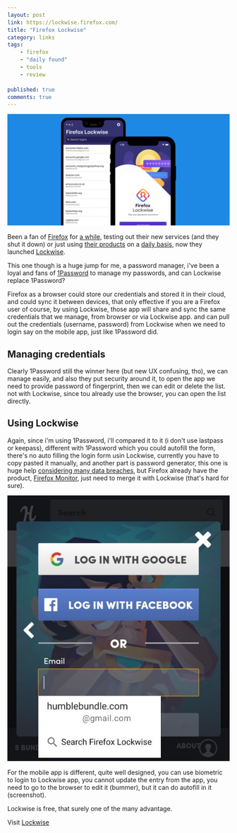 ```yaml
---
layout: post
link: https://lockwise.firefox.com/
title: "Firefox Lockwise"
category: links
tags: 
    - firefox
    - "daily found"
    - tools
    - review

published: true
comments: true
---
```


![Firefox lockwise](/images/posts/image-lockwise.jpg)

Been a fan of [Firefox](/2017/11/firefox-quantum) for [a while](/2016/05/firefox-testpilot), testing out their new services (and they shut it down) or just using [their products](https://www.mozilla.org/en-US/firefox/) on a [daily basis](https://getpocket.com/), now they launched [Lockwise](https://lockwise.firefox.com/).

This one though is a huge jump for me, a password manager, i've been a loyal and fans of [1Password](https://1password.com/) to manage my passwords, and can Lockwise replace 1Password?

Firefox as a browser could store our credentials and stored it in their cloud, and could sync it between devices, that only effective if you are a Firefox user of course, by using Lockwise, those app will share and sync the same credentials that we manage, from browser or via Lockwise app. and can pull out the credentials (username, password) from Lockwise when we need to login say on the mobile app, just like 1Password did.

<!--more-->

## Managing credentials
Clearly 1Password still the winner here (but new UX confusing, tho), we can manage easily, and also they put security around it, to open the app we need to provide password of fingerprint, then we can edit or delete the list. not with Lockwise, since tou already use the browser, you can open the list directly. 

## Using Lockwise
Again, since i'm using 1Password, i'll compared it to it (i don't use lastpass or keepass), different with 1Password which you could autofill the form, there's no auto filling the login form usin Lockwise, currently you have to copy pasted it manually, and another part is password generator, this one is huge help [considering many data breaches](https://haveibeenpwned.com/), but Firefox already have the product, [Firefox Monitor](https://monitor.firefox.com/), just need to merge it with Lockwise (that's hard for sure).


![](/images/posts/lockwise-app.jpg)

For the mobile app is different, quite well designed, you can use biometric to login to Lockwise app, you cannot update the entry from the app, you need to go to the browser to edit it (bummer), but it can do autofill in it (screenshot).

Lockwise is free, that surely one of the many advantage.

Visit [Lockwise](https://lockwise.firefox.com/)
